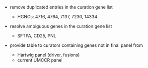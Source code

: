 * remove duplicated entries in the curation gene list
  * HGNCs: 4716, 4764, 7137, 7230, 14334

* resolve ambiguous genes in the curation gene list
  * SFTPA, CD25, PNL

* provide table to curators containing genes not in final panel from
  * Hartwig panel (driver, fusions)
  * current UMCCR panel
